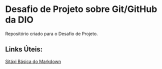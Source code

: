 #  Desafio de Projeto sobre Git/GitHub da DIO
Repositório  criado para o Desafio de Projeto.


## Links  Úteis:
[Sitáxi Básica do Markdown](https://markdownguide.org/basic-syntax/)
